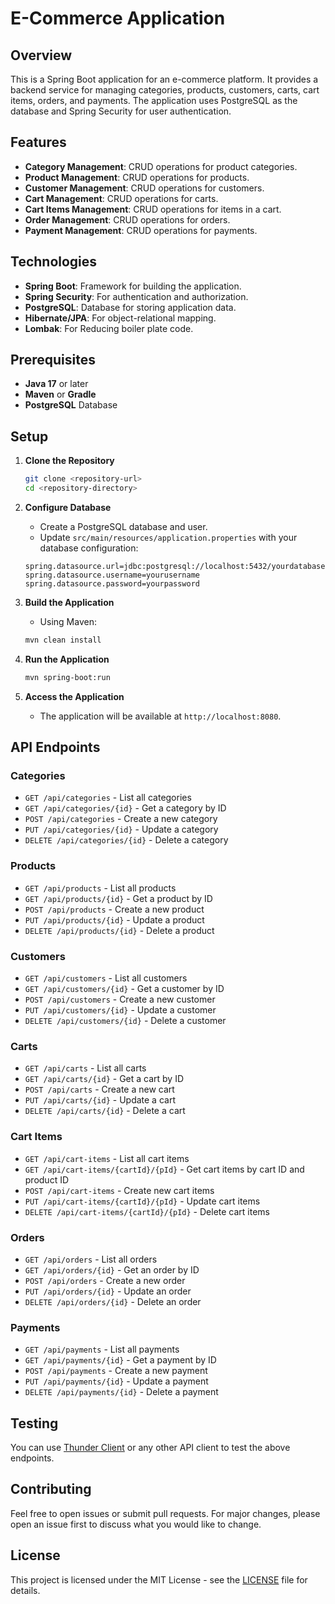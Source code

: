 # E-Commerce Application

## Overview

This is a Spring Boot application for an e-commerce platform. It provides a backend service for managing categories, products, customers, carts, cart items, orders, and payments. The application uses PostgreSQL as the database and Spring Security for user authentication.

## Features

- **Category Management**: CRUD operations for product categories.
- **Product Management**: CRUD operations for products.
- **Customer Management**: CRUD operations for customers.
- **Cart Management**: CRUD operations for carts.
- **Cart Items Management**: CRUD operations for items in a cart.
- **Order Management**: CRUD operations for orders.
- **Payment Management**: CRUD operations for payments.

## Technologies

- **Spring Boot**: Framework for building the application.
- **Spring Security**: For authentication and authorization.
- **PostgreSQL**: Database for storing application data.
- **Hibernate/JPA**: For object-relational mapping.
- **Lombak**: For Reducing boiler plate code.

## Prerequisites

- **Java 17** or later
- **Maven** or **Gradle**
- **PostgreSQL** Database

## Setup

1. **Clone the Repository**
    ```bash
    git clone <repository-url>
    cd <repository-directory>
    ```

2. **Configure Database**
    - Create a PostgreSQL database and user.
    - Update `src/main/resources/application.properties` with your database configuration:
    ```properties
    spring.datasource.url=jdbc:postgresql://localhost:5432/yourdatabase
    spring.datasource.username=yourusername
    spring.datasource.password=yourpassword
    ```

3. **Build the Application**
    - Using Maven:
    ```bash
    mvn clean install
    ```

4. **Run the Application**
    ```bash
    mvn spring-boot:run
    ```

5. **Access the Application**
    - The application will be available at `http://localhost:8080`.

## API Endpoints

### **Categories**
- `GET /api/categories` - List all categories
- `GET /api/categories/{id}` - Get a category by ID
- `POST /api/categories` - Create a new category
- `PUT /api/categories/{id}` - Update a category
- `DELETE /api/categories/{id}` - Delete a category

### **Products**
- `GET /api/products` - List all products
- `GET /api/products/{id}` - Get a product by ID
- `POST /api/products` - Create a new product
- `PUT /api/products/{id}` - Update a product
- `DELETE /api/products/{id}` - Delete a product

### **Customers**
- `GET /api/customers` - List all customers
- `GET /api/customers/{id}` - Get a customer by ID
- `POST /api/customers` - Create a new customer
- `PUT /api/customers/{id}` - Update a customer
- `DELETE /api/customers/{id}` - Delete a customer

### **Carts**
- `GET /api/carts` - List all carts
- `GET /api/carts/{id}` - Get a cart by ID
- `POST /api/carts` - Create a new cart
- `PUT /api/carts/{id}` - Update a cart
- `DELETE /api/carts/{id}` - Delete a cart

### **Cart Items**
- `GET /api/cart-items` - List all cart items
- `GET /api/cart-items/{cartId}/{pId}` - Get cart items by cart ID and product ID
- `POST /api/cart-items` - Create new cart items
- `PUT /api/cart-items/{cartId}/{pId}` - Update cart items
- `DELETE /api/cart-items/{cartId}/{pId}` - Delete cart items

### **Orders**
- `GET /api/orders` - List all orders
- `GET /api/orders/{id}` - Get an order by ID
- `POST /api/orders` - Create a new order
- `PUT /api/orders/{id}` - Update an order
- `DELETE /api/orders/{id}` - Delete an order

### **Payments**
- `GET /api/payments` - List all payments
- `GET /api/payments/{id}` - Get a payment by ID
- `POST /api/payments` - Create a new payment
- `PUT /api/payments/{id}` - Update a payment
- `DELETE /api/payments/{id}` - Delete a payment

## Testing

You can use [Thunder Client](https://www.thunderclient.com/) or any other API client to test the above endpoints.

## Contributing

Feel free to open issues or submit pull requests. For major changes, please open an issue first to discuss what you would like to change.

## License

This project is licensed under the MIT License - see the [LICENSE](LICENSE) file for details.

